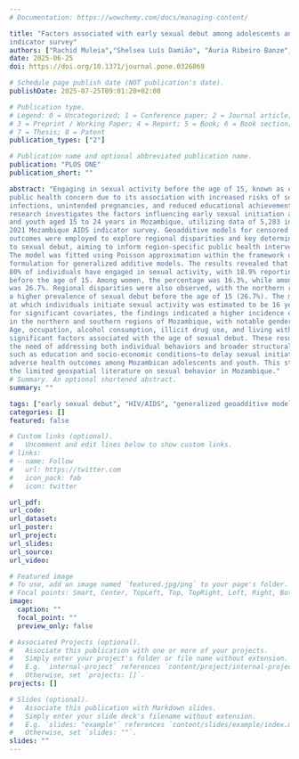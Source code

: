 ```yaml
---
# Documentation: https://wowchemy.com/docs/managing-content/

title: "Factors associated with early sexual debut among adolescents and youth in Mozambique: A geo-additive survival analysis of the Mozambique 2021 AIDS
indicator survey"
authors: ["Rachid Muleia","Shelsea Luís Damião", "Áuria Ribeiro Banze", "Cynthia Semá Baltazar", "Isaac Akpor Adjei"]
date: 2025-06-25
doi: https://doi.org/10.1371/journal.pone.0326869

# Schedule page publish date (NOT publication's date).
publishDate: 2025-07-25T09:01:20+02:00

# Publication type.
# Legend: 0 = Uncategorized; 1 = Conference paper; 2 = Journal article;
# 3 = Preprint / Working Paper; 4 = Report; 5 = Book; 6 = Book section;
# 7 = Thesis; 8 = Patent
publication_types: ["2"]

# Publication name and optional abbreviated publication name.
publication: "PLOS ONE"
publication_short: ""

abstract: "Engaging in sexual activity before the age of 15, known as early sexual debut, is a significant
public health concern due to its association with increased risks of sexually transmitted
infections, unintended pregnancies, and reduced educational achievements. This
research investigates the factors influencing early sexual initiation among adolescents
and youth aged 15 to 24 years in Mozambique, utilizing data of 5,283 individuals from the
2021 Mozambique AIDS indicator survey. Geoadditive models for censored time-to-event
outcomes were employed to explore regional disparities and key determinants of the time
to sexual debut, aiming to inform region-specific public health interventions and policies.
The model was fitted using Poisson approximation within the framework of mixed model
formulation for generalized additive models. The results revealed that approximately
80% of individuals have engaged in sexual activity, with 18.9% reporting having had sex
before the age of 15. Among women, the percentage was 16.3%, while among men, it
was 26.7%. Regional disparities were also observed, with the northern region exhibiting
a higher prevalence of sexual debut before the age of 15 (26.7%). The median age
at which individuals initiate sexual activity was estimated to be 16 years. After adjusting
for significant covariates, the findings indicated a higher incidence of early sexual debut
in the northern and southern regions of Mozambique, with notable gender differences.
Age, occupation, alcohol consumption, illicit drug use, and living with parents were statistically
significant factors associated with the age of sexual debut. These results highlight
the need of addressing both individual behaviors and broader structural determinants—
such as education and socio-economic conditions—to delay sexual initiation and reduce
adverse health outcomes among Mozambican adolescents and youth. This study adds to
the limited geospatial literature on sexual behavior in Mozambique."
# Summary. An optional shortened abstract.
summary: ""

tags: ["early sexual debut", "HIV/AIDS", "generalized geoadditive model", "kriging mixed model", "Mozambique"]
categories: []
featured: false

# Custom links (optional).
#   Uncomment and edit lines below to show custom links.
# links:
# - name: Follow
#   url: https://twitter.com
#   icon_pack: fab
#   icon: twitter

url_pdf:
url_code:
url_dataset:
url_poster:
url_project:
url_slides:
url_source:
url_video:

# Featured image
# To use, add an image named `featured.jpg/png` to your page's folder. 
# Focal points: Smart, Center, TopLeft, Top, TopRight, Left, Right, BottomLeft, Bottom, BottomRight.
image:
  caption: ""
  focal_point: ""
  preview_only: false

# Associated Projects (optional).
#   Associate this publication with one or more of your projects.
#   Simply enter your project's folder or file name without extension.
#   E.g. `internal-project` references `content/project/internal-project/index.md`.
#   Otherwise, set `projects: []`.
projects: []

# Slides (optional).
#   Associate this publication with Markdown slides.
#   Simply enter your slide deck's filename without extension.
#   E.g. `slides: "example"` references `content/slides/example/index.md`.
#   Otherwise, set `slides: ""`.
slides: ""
---
```


